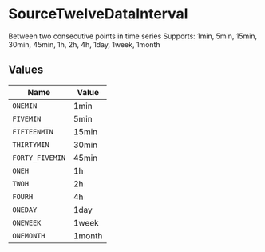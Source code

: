 # SourceTwelveDataInterval

Between two consecutive points in time series Supports: 1min, 5min, 15min, 30min, 45min, 1h, 2h, 4h, 1day, 1week, 1month


## Values

| Name            | Value           |
| --------------- | --------------- |
| `ONEMIN`        | 1min            |
| `FIVEMIN`       | 5min            |
| `FIFTEENMIN`    | 15min           |
| `THIRTYMIN`     | 30min           |
| `FORTY_FIVEMIN` | 45min           |
| `ONEH`          | 1h              |
| `TWOH`          | 2h              |
| `FOURH`         | 4h              |
| `ONEDAY`        | 1day            |
| `ONEWEEK`       | 1week           |
| `ONEMONTH`      | 1month          |